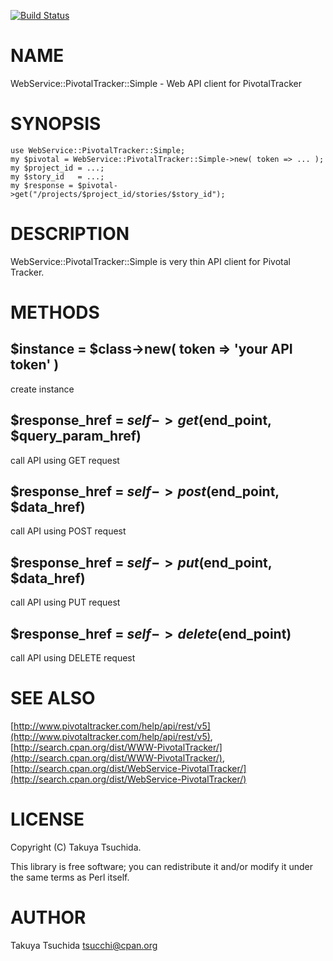 [![Build Status](https://travis-ci.org/tsucchi/p5-WebService-PivotalTracker-Simple.svg?branch=master)](https://travis-ci.org/tsucchi/p5-WebService-PivotalTracker-Simple)
# NAME

WebService::PivotalTracker::Simple - Web API client for PivotalTracker

# SYNOPSIS

    use WebService::PivotalTracker::Simple;
    my $pivotal = WebService::PivotalTracker::Simple->new( token => ... );
    my $project_id = ...;
    my $story_id   = ...;
    my $response = $pivotal->get("/projects/$project_id/stories/$story_id");

# DESCRIPTION

WebService::PivotalTracker::Simple is very thin API client for Pivotal Tracker.

# METHODS

## $instance = $class->new( token => 'your API token' )

create instance

## $response\_href = $self->get($end\_point, $query\_param\_href)

call API using GET request

## $response\_href = $self->post($end\_point, $data\_href)

call API using POST request

## $response\_href = $self->put($end\_point, $data\_href)

call API using PUT request

## $response\_href = $self->delete($end\_point)

call API using DELETE request

# SEE ALSO

[http://www.pivotaltracker.com/help/api/rest/v5](http://www.pivotaltracker.com/help/api/rest/v5), [http://search.cpan.org/dist/WWW-PivotalTracker/](http://search.cpan.org/dist/WWW-PivotalTracker/), [http://search.cpan.org/dist/WebService-PivotalTracker/](http://search.cpan.org/dist/WebService-PivotalTracker/)

# LICENSE

Copyright (C) Takuya Tsuchida.

This library is free software; you can redistribute it and/or modify
it under the same terms as Perl itself.

# AUTHOR

Takuya Tsuchida <tsucchi@cpan.org>
